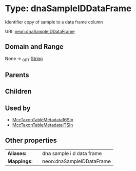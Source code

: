 
# Type: dnaSampleIDDataFrame


Identifier copy of sample to a data frame column

URI: [neon:dnaSampleIDDataFrame](https://data.neonscience.org/dnaSampleIDDataFrame)


## Domain and Range

None ->  <sub>OPT</sub> [String](types/String.md)

## Parents


## Children


## Used by

 * [MccTaxonTableMetadata16SIn](MccTaxonTableMetadata16SIn.md)
 * [MccTaxonTableMetadataITSIn](MccTaxonTableMetadataITSIn.md)

## Other properties

|  |  |  |
| --- | --- | --- |
| **Aliases:** | | dna sample i d data frame |
| **Mappings:** | | neon:dnaSampleIDDataFrame |

